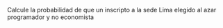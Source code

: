 Calcule la probabilidad de que un inscripto a la sede Lima elegido al azar programador y no economista